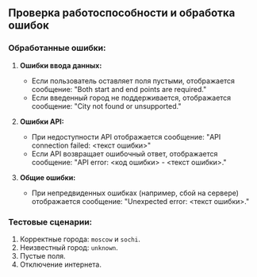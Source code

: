 ## Проверка работоспособности и обработка ошибок

### Обработанные ошибки:

1. **Ошибки ввода данных:**
   - Если пользователь оставляет поля пустыми, отображается сообщение:
     "Both start and end points are required."
   - Если введенный город не поддерживается, отображается сообщение:
     "City not found or unsupported."

2. **Ошибки API:**
   - При недоступности API отображается сообщение:
     "API connection failed: <текст ошибки>"
   - Если API возвращает ошибочный ответ, отображается сообщение:
     "API error: <код ошибки> - <текст ошибки>."

3. **Общие ошибки:**
   - При непредвиденных ошибках (например, сбой на сервере) отображается сообщение:
     "Unexpected error: <текст ошибки>."

### Тестовые сценарии:
1. Корректные города: `moscow` и `sochi`.
2. Неизвестный город: `unknown`.
3. Пустые поля.
4. Отключение интернета.
